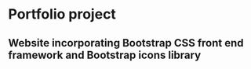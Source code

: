 # Portfolio project

## Website incorporating Bootstrap CSS front end framework and Bootstrap icons library
